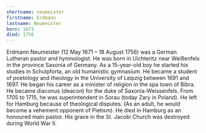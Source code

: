 ```yaml
---
shortname: neumeister
firstname: Erdmann
lastname: Neumeister
born: 1671
died: 1756
---
```


Erdmann Neumeister (12 May 1671 – 18 August 1756) was a German Lutheran pastor and hymnologist. He was born in Uichteritz near Weißenfels in the province Saxonia of Germany. As a 15-year-old boy he started his studies in Schulpforta, an old humanistic gymnasium. He became a student of poetology and theology in the University of Leipzig between 1691 and 1697. He began his career as a minister of religion in the spa town of Bibra. He became diaconus (deacon) for the duke of Saxonia-Weissenfels. From 1705 to 1715, he was superintendent in Sorau (today Zary in Poland). He left for Hamburg because of theological disputes. (As an adult, he would become a vehement opponent of Pietism). He died in Hamburg as an honoured main pastor. His grave in the St. Jacobi Church was destroyed during World War II.